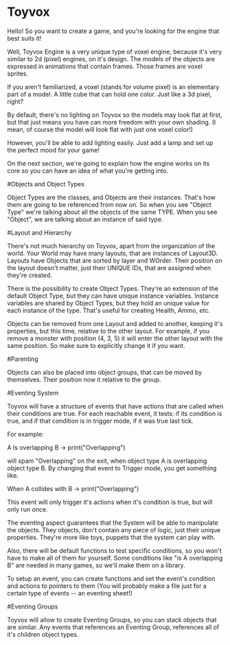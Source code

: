 # Toyvox

Hello! So you want to create a game, and you're looking for the engine
that best suits it!

Well, Toyvox Engine is a very unique type of voxel engine, because it's very
similar to 2d (pixel) engines, on it's design. The models of the objects
are expressed in animations that contain frames. Those frames are voxel sprites.

If you aren't familiarized, a voxel (stands for volume pixel) is an elementary
part of a model. A little cube that can hold one color. Just like a 3d pixel, right?

By default, there's no lighting on Toyvox so the models may look flat at first, but
that just means you have can more freedom with your own shading. (I mean, of course the
model will look flat with just one voxel color!)

However, you'll be able to add lighting easily. Just add a lamp and set up the perfect
mood for your game!

On the next section, we're going to explain how the engine works on its core
so you can have an idea of what you're getting into.

#Objects and Object Types

Object Types are the classes, and Objects are their instances.
That's how them are going to be referenced from now on. 
So when you see "Object Type" we're talking about all the objects
of the same TYPE. When you see "Object", we are talking about an instance 
of said type.

#Layout and Hierarchy

There's not much hierarchy on Toyvox, apart from the organization of the world.
Your World may have many layouts, that are instances of Layout3D.
Layouts have Objects that are sorted by layer and WOrder.
Their position on the layout doesn't matter, just their UNIQUE IDs,
that are assigned when they're created.

There is the possibility to create Object Types. They're an extension of the default
Object Type, but they can have unique instance variables.
Instance variables are shared by Object Types, but they hold an unique value for
each instance of the type. That's useful for creating Health, Ammo, etc.

Objects can be removed from one Layout and added to another, keeping it's properties,
but this time, relative to the other layout.
For example, if you remove a monster with position (4, 3, 5) it will enter the other
layout with the same position. So make sure to explicitly change it if you want.

#Parenting

Objects can also be placed into object groups, that can be moved by themselves.
Their position now it relative to the group.

#Eventing System

Toyvox will have a structure of events that have actions that are called when their
conditions are true. For each reachable event, it tests: if its condition is true,
and if that condition is in trigger mode, if it was true last tick.

For example:

A Is overlapping B -> print("Overlapping")

will spam "Overlapping" on the exit, when object type A is overlapping object type B.
By changing that event to Trigger mode, you get something like.

When A collides with B -> print("Overlapping")

This event will only trigger it's actions when it's condition is true,
but will only run once.

The eventing aspect guarantees that the System will be able to manipulate the objects.
They objects, don't contain any piece of logic, just their unique properties.
They're more like toys, puppets that the system can play with.

Also, there will be default functions to test specific conditions, so you won't have to make all of them for yourself.
Some conditions like "is A overlapping B" are needed in many games, so we'll make them on a library.

To setup an event, you can create functions and set the event's condition and actions to pointers to them
(You will probably make a file just for a certain type of events -- an eventing sheet!)

#Eventing Groups

Toyvox will allow to create Eventing Groups, so you can stack objects that are similar.
Any events that references an Eventing Group, references all of it's children object types.
